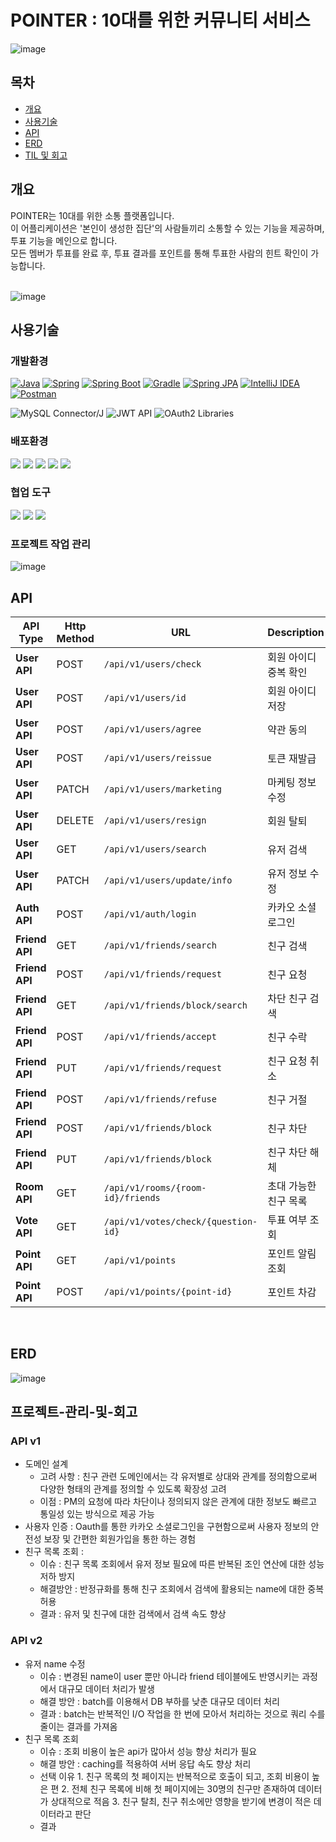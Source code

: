 # POINTER : 10대를 위한 커뮤니티 서비스
![image](https://github.com/12hyeon/Pointer_Advance/assets/67951802/6d7a0b6d-777d-4eb6-ad8f-cdbad1ea4e53)


## 목차
- [개요](#개요)
- [사용기술](#사용기술)
- [API](#API)
- [ERD](#ERD)
- [TIL 및 회고](#프로젝트-관리-및-회고
  )


## 개요

POINTER는 10대를 위한 소통 플랫폼입니다. <br>
이 어플리케이션은 '본인이 생성한 집단'의 사람들끼리 소통할 수 있는 기능을 제공하며, 투표 기능을 메인으로 합니다.<br>
모든 멤버가 투표를 완료 후, 투표 결과를 포인트를 통해 투표한 사람의 힌트 확인이 가능합니다.<br>
<br/>

![image](https://github.com/12hyeon/Pointer_Advance/assets/67951802/9edaa87f-332c-4074-af4b-bdf3a6e18c70)


## 사용기술

### 개발환경

[![Java](https://img.shields.io/badge/java-007396?&logo=java&logoColor=white)](https://www.java.com)
[![Spring](https://img.shields.io/badge/spring-6DB33F?&logo=spring&logoColor=white)](https://spring.io)
[![Spring Boot](https://img.shields.io/badge/Spring_boot-6DB33F?&logo=Spring%20boot&logoColor=white)](https://spring.io/projects/spring-boot)
[![Gradle](https://img.shields.io/badge/gradle-02303A?&logo=gradle&logoColor=white)](https://gradle.org)
[![Spring JPA](https://img.shields.io/badge/Spring%20JPA-6DB33F?&logo=Spring%20JPA&logoColor=white)](https://spring.io/projects/spring-data-jpa)
[![IntelliJ IDEA](https://img.shields.io/badge/intellijidea-000000?&logo=intellij%20idea&logoColor=white)](https://www.jetbrains.com/idea)
[![Postman](https://img.shields.io/badge/postman-FF6C37?&logo=postman&logoColor=white)](https://www.postman.com)
<br>

![MySQL Connector/J](https://img.shields.io/badge/MySQL%20Connector%2FJ-8.0.33-lightgrey)
![JWT API](https://img.shields.io/badge/JWT--API-0.11.2-blue)
![OAuth2 Libraries](https://img.shields.io/badge/OAuth2%20Libraries-3.1.0-informational)

### 배포환경
<img src="https://img.shields.io/badge/aws-232F3E?&logo=amazonaws&logoColor=white"> <img src="https://img.shields.io/badge/ec2-FF9900?&logo=amazonec2&logoColor=white">
<img src="https://img.shields.io/badge/rds-527FFF?&logo=amazonrds&logoColor=white"> <img src="https://img.shields.io/badge/beanstalk-232F3E?&logo=awselasticbeanstalk&logoColor=white"> <img src="https://img.shields.io/badge/github-181717?&logo=github&logoColor=white">

### 협업 도구
<img src="https://img.shields.io/badge/discord-4A154B?&logo=discord&logoColor=white"> <img src="https://img.shields.io/badge/notion-000000?&logo=notion&logoColor=white"> <img src="https://img.shields.io/badge/zep-25c3d1?&logo=zep&logoColor=white">
</br>

### 프로젝트 작업 관리
  ![image](https://github.com/12hyeon/Pointer_Advance/assets/67951802/1d90d0b2-3cbe-4dda-9acd-0906c1e46fd9)
</br>

## API

| API Type | Http Method| URL                         | Description    |
|----------|-------------|-----------------------------|----------------|
| **User API** | POST | `/api/v1/users/check`                   | 회원 아이디 중복 확인      |
| **User API** | POST | `/api/v1/users/id`                   | 회원 아이디 저장      | 
| **User API** | POST | `/api/v1/users/agree`                   | 약관 동의      | 
| **User API** | POST | `/api/v1/users/reissue`                   | 토큰 재발급      | 
| **User API**| PATCH | `/api/v1/users/marketing`                  | 마케팅 정보 수정           |
| **User API**| DELETE | `/api/v1/users/resign`                  | 회원 탈퇴           |
| **User API**| GET | `/api/v1/users/search`          | 유저 검색    |
| **User API**| PATCH | `/api/v1/users/update/info`          | 유저 정보 수정    |
| **Auth API**| POST | `/api/v1/auth/login`                  | 카카오 소셜 로그인           |
| **Friend API**| GET | `/api/v1/friends/search`          | 친구 검색    |
| **Friend API**| POST | `/api/v1/friends/request`          | 친구 요청    |
| **Friend API**| GET | `/api/v1/friends/block/search`          | 차단 친구 검색    |
| **Friend API**| POST | `/api/v1/friends/accept`          | 친구 수락    |
| **Friend API**| PUT | `/api/v1/friends/request`          | 친구 요청 취소    |
| **Friend API**| POST | `/api/v1/friends/refuse`          | 친구 거절    |
| **Friend API**| POST | `/api/v1/friends/block`          | 친구 차단    |
| **Friend API**| PUT | `/api/v1/friends/block`          | 친구 차단 해체   |
| **Room API**| GET | `/api/v1/rooms/{room-id}/friends`          | 초대 가능한 친구 목록   |
| **Vote API**| GET | `/api/v1/votes/check/{question-id}`          | 투표 여부 조회   |
| **Point API**| GET | `/api/v1/points`          | 포인트 알림 조회   |
| **Point API**| POST | `/api/v1/points/{point-id}`          | 포인트 차감   |
</br>

## ERD
![image](https://github.com/12hyeon/Pointer_Advance/assets/67951802/674666e1-b8d1-40bc-a2ee-1c168298e2cd)
</br>

## 프로젝트-관리-및-회고
### API v1
- 도메인 설계
  - 고려 사항 : 친구 관련 도메인에서는 각 유저별로 상대와 관계를 정의함으로써 다양한 형태의 관계를 정의할 수 있도록 확장성 고려
  - 이점 : PM의 요청에 따라 차단이나 정의되지 않은 관계에 대한 정보도 빠르고 통일성 있는 방식으로 제공 가능
- 사용자 인증 : Oauth를 통한 카카오 소셜로그인을 구현함으로써 사용자 정보의 안전성 보장 및 간편한 회원가입을 통한 하는 경험
- 친구 목록 조회 : 
  - 이슈 : 친구 목록 조회에서 유저 정보 필요에 따른 반복된 조인 연산에 대한 성능 저하 방지
  - 해결방안 : 반정규화를 통해 친구 조회에서 검색에 활용되는 name에 대한 중복 허용
  - 결과 : 유저 및 친구에 대한 검색에서 검색 속도 향상

### API v2
- 유저 name 수정
	- 이슈 : 변경된 name이 user 뿐만 아니라 friend 테이블에도 반영시키는 과정에서 대규모 데이터 처리가 발생
	- 해결 방안 : batch를 이용해서 DB 부하를 낮춘 대규모 데이터 처리 
	- 결과 : batch는 반복적인 I/O 작업을 한 번에 모아서 처리하는 것으로 쿼리 수를 줄이는 결과를 가져옴
- 친구 목록 조회
	- 이슈 : 조회 비용이 높은 api가 많아서 성능 향상 처리가 필요
	- 해결 방안 : caching를 적용하여 서버 응답 속도 향상 처리
	- 선택 이유
			1. 친구 목록의 첫 페이지는 반복적으로 호출이 되고, 조회 비용이 높은 편
			2. 전체 친구 목록에 비해 첫 페이지에는 30명의 친구만 존재하여 데이터가 상대적으로 적음
			3. 친구 탈최, 친구 취소에만 영향을 받기에 변경이 적은 데이터라고 판단
  - 결과
    
